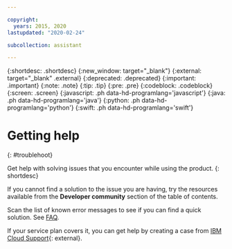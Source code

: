 ```yaml
---

copyright:
  years: 2015, 2020
lastupdated: "2020-02-24"

subcollection: assistant

---
```


{:shortdesc: .shortdesc}
{:new_window: target="_blank"}
{:external: target="_blank" .external}
{:deprecated: .deprecated}
{:important: .important}
{:note: .note}
{:tip: .tip}
{:pre: .pre}
{:codeblock: .codeblock}
{:screen: .screen}
{:javascript: .ph data-hd-programlang='javascript'}
{:java: .ph data-hd-programlang='java'}
{:python: .ph data-hd-programlang='python'}
{:swift: .ph data-hd-programlang='swift'}

# Getting help
{: #troublehoot}

Get help with solving issues that you encounter while using the product.
{: shortdesc}

If you cannot find a solution to the issue you are having, try the resources available from the **Developer community** section of the table of contents.

Scan the list of known error messages to see if you can find a quick solution. See [FAQ](/docs/assistant?topic=assistant-faqs).

If your service plan covers it, you can get help by creating a case from [IBM Cloud Support](https://cloud.ibm.com/unifiedsupport/supportcenter){: external}.